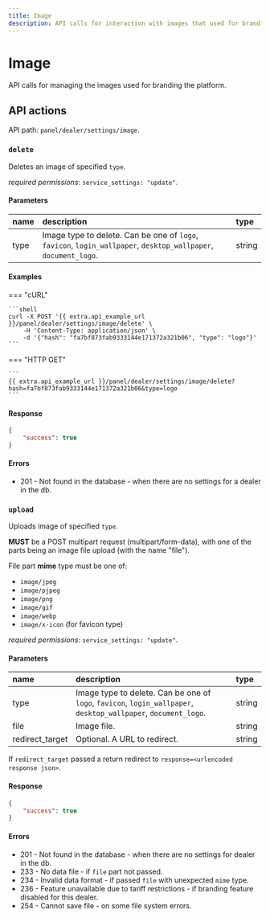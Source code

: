 ```yaml
---
title: Image
description: API calls for interaction with images that used for branding of the panel.
---
```


# Image

API calls for managing the images used for branding the platform.


## API actions

API path: `panel/dealer/settings/image`.

### `delete` 

Deletes an image of specified `type`. 

*required permissions*: `service_settings: "update"`.

#### Parameters

| name | description                                                                                                     | type   |
|:-----|:----------------------------------------------------------------------------------------------------------------|:-------|
| type | Image type to delete. Can be one of `logo`, `favicon`, `login_wallpaper`, `desktop_wallpaper`, `document_logo`. | string |

#### Examples

=== "cURL"

    ```shell
    curl -X POST '{{ extra.api_example_url }}/panel/dealer/settings/image/delete' \
        -H 'Content-Type: application/json' \
        -d '{"hash": "fa7bf873fab9333144e171372a321b06", "type": "logo"}'
    ```

=== "HTTP GET"

    ```
    {{ extra.api_example_url }}/panel/dealer/settings/image/delete?hash=fa7bf873fab9333144e171372a321b06&type=logo
    ```

#### Response

```json
{
    "success": true
}
```
    
#### Errors

* 201 - Not found in the database - when there are no settings for a dealer in the db.


### `upload`

Uploads image of specified `type`. 

**MUST** be a POST multipart request (multipart/form-data), 
with one of the parts being an image file upload (with the name "file"). 

File part **mime** type must be one of:

* `image/jpeg`
* `image/pjpeg`
* `image/png`
* `image/gif`
* `image/webp`
* `image/x-icon` (for favicon type)

*required permissions*: `service_settings: "update"`.

#### Parameters


| name            | description                                                                                                     | type   |
|:----------------|:----------------------------------------------------------------------------------------------------------------|:-------|
| type            | Image type to delete. Can be one of `logo`, `favicon`, `login_wallpaper`, `desktop_wallpaper`, `document_logo`. | string |
| file            | Image file.                                                                                                     | string |
| redirect_target | Optional. A URL to redirect.                                                                                    | string | 

If `redirect_target` passed a return redirect to `response=<urlencoded response json>`.

#### Response

```json
{
    "success": true
}
```    

#### Errors

* 201 - Not found in the database - when there are no settings for dealer in the db.
* 233 - No data file - if `file` part not passed.
* 234 - Invalid data format - if passed `file` with unexpected `mime` type.
* 236 - Feature unavailable due to tariff restrictions - if branding feature disabled for this dealer.
* 254 - Cannot save file - on some file system errors.
